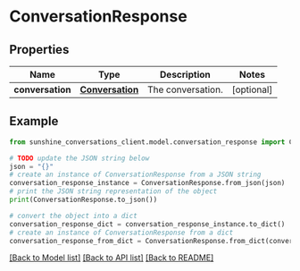# ConversationResponse


## Properties

Name | Type | Description | Notes
------------ | ------------- | ------------- | -------------
**conversation** | [**Conversation**](Conversation.md) | The conversation. | [optional] 

## Example

```python
from sunshine_conversations_client.model.conversation_response import ConversationResponse

# TODO update the JSON string below
json = "{}"
# create an instance of ConversationResponse from a JSON string
conversation_response_instance = ConversationResponse.from_json(json)
# print the JSON string representation of the object
print(ConversationResponse.to_json())

# convert the object into a dict
conversation_response_dict = conversation_response_instance.to_dict()
# create an instance of ConversationResponse from a dict
conversation_response_from_dict = ConversationResponse.from_dict(conversation_response_dict)
```
[[Back to Model list]](../README.md#documentation-for-models) [[Back to API list]](../README.md#documentation-for-api-endpoints) [[Back to README]](../README.md)


